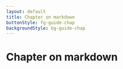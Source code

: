 ```yaml
---
layout: default
title: Chapter on markdown
buttonStyle: fg-guide-chap
backgroundStyle: bg-guide-chap
---
```


# Chapter on markdown

